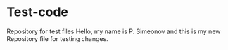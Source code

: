 # Test-code
Repository for test files
Hello, my name is P. Simeonov and this is my new Repository file for testing changes.
